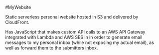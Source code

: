 #MyWebsite

Static serverless personal website hosted in S3 and delivered by CloudFront.

Has JavaScript that makes custom API calls to an AWS API Gateway integrated with Lambda and AWS SES in in order to generate email messages to my personal inbox (while not exposing my actual email), as well as forward them to the submitters inbox.
